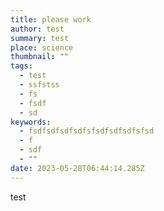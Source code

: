 ```yaml
---
title: please work
author: test
summary: test
place: science
thumbnail: ""
tags:
  - test
  - ssfstss
  - fs
  - fsdf
  - sd
keywords:
  - fsdfsdfsdfsdfsfsdfsdfsdfsfsd
  - f
  - sdf
  - ""
date: 2023-05-28T06:44:14.285Z
---
```

t﻿est